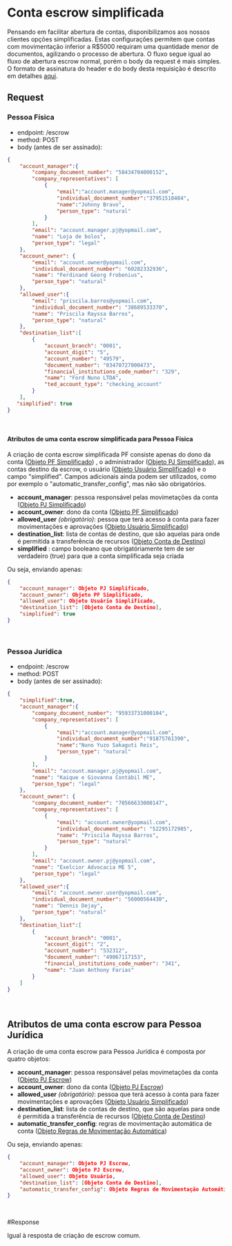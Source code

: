# Conta escrow simplificada

Pensando em facilitar abertura de contas, disponibilizamos aos nossos clientes opções simplificadas.
Estas configurações permitem que contas com movimentação inferior a R$5000 requiram uma quantidade menor de documentos,
agilizando o processo de abertura.
O fluxo segue igual ao fluxo de abertura escrow normal, porém o body da request é mais simples.
O formato de assinatura do header e do body desta requisição é descrito em detalhes [aqui](?file=224).

## Request

### Pessoa Física

- endpoint: /escrow
- method: POST
- body (antes de ser assinado):

```json
{
	"account_manager":{
		"company_document_number": "58434704000152",
		"company_representatives": [
			{
				"email":"account.manager@yopmail.com",
                "individual_document_number":"37951518484",
                "name":"Johnny Bravo",
				"person_type": "natural"
			}
		],
		"email": "account.manager.pj@yopmail.com",
		"name": "Loja de bolos",
		"person_type": "legal"
	},
	"account_owner": {
		"email": "account.owner@yopmail.com",
		"individual_document_number": "60282332936",
		"name": "Ferdinand Georg Frobenius",
		"person_type": "natural"
	},
    "allowed_user":{
        "email": "priscila.barros@yopmail.com",
        "individual_document_number": "38689533370",
        "name": "Priscila Rayssa Barros",
        "person_type": "natural"
    },
	"destination_list":[
		{
			"account_branch": "0001",
			"account_digit": "5",
			"account_number": "49579",
			"document_number": "03470727000473",
			"financial_institutions_code_number": "329",
			"name": "Ford Nuno LTDA",
			"ted_account_type": "checking_account"
		}
	],
   "simplified": true
}
```
<br>

#### Atributos de uma conta escrow simplificada para Pessoa Física

A criação de conta escrow simplificada PF consiste apenas do dono da conta ([Objeto PF Simplificado](?4442#objeto-PF-simplificado))
, o administrador ([Objeto PJ Simplificado](?4442#objeto-PJ-simplificado)), as contas destino da escrow, o usuário 
([Objeto Usuário Simplificado](?5532#objeto-usuario-simplificado)) e o campo "simplified".
Campos adicionais ainda podem ser utilizados, como por exemplo o "automatic_transfer_config", mas não são obrigatórios.

- **account_manager**:  pessoa responsável pelas movimetações da conta ([Objeto PJ Simplificado](?4442#objeto-PJ-simplificado))
- **account_owner**: dono da conta ([Objeto PF Simplificado](?4442#objeto-PF-simplificado))
- **allowed_user** *(obrigatório)*: pessoa que terá acesso à conta para fazer movimentações e aprovações ([Objeto Usuário Simplificado](?5532#objeto-usuario-simplificado))
- **destination_list**: lista de contas de destino, que são aquelas para onde é permitida a transferência de recursos ([Objeto Conta de Destino](#objeto-conta-destino))
- **simplified** : campo booleano que obrigatóriamente tem de ser verdadeiro (true) para que a conta simplificada seja criada

Ou seja, enviando apenas:

```json
{
    "account_manager": Objeto PJ Simplificado,
    "account_owner": Objeto PF Simplificado,
    "allowed_user": Objeto Usuário Simplificado,
    "destination_list": [Objeto Conta de Destino],
    "simplified": true
}
```
<br>

### Pessoa Jurídica

- endpoint: /escrow
- method: POST
- body (antes de ser assinado):

```json
{
	"simplified":true,
	"account_manager":{
		"company_document_number": "95933731000104",
		"company_representatives": [
			{
				"email":"account.manager@yopmail.com",
				"individual_document_number":"91875761390",
				"name":"Nuno Yuzo Sakaguti Reis",
				"person_type": "natural"
			}
		],
		"email": "account.manager.pj@yopmail.com",
		"name": "Kaique e Giovanna Contábil ME",
		"person_type": "legal"
	},
	"account_owner": {
		"company_document_number": "70566633000147",
		"company_representatives": [
			{
				"email": "account.owner@yopmail.com",
		        "individual_document_number": "52295172985",
				"name": "Priscila Rayssa Barros",
				"person_type": "natural"
			}
		],
		"email": "account.owner.pj@yopmail.com",
		"name": "Exelcior Advocacia ME 5",
		"person_type": "legal"
	},
	"allowed_user":{
		"email": "account.owner.user@yopmail.com",
		"individual_document_number": "56000564430",
		"name": "Dennis Dejay",
		"person_type": "natural"
	},
	"destination_list":[
		{
			"account_branch": "0001",
			"account_digit": "2",
			"account_number": "532312",
			"document_number": "49067117153",
			"financial_institutions_code_number": "341",
			"name": "Juan Anthony Farias"
		}
	]
}
```
<br>

## Atributos de uma conta escrow para Pessoa Jurídica

A criação de uma conta escrow para Pessoa Jurídica é composta por quatro objetos:

- **account_manager**:  pessoa responsável pelas movimetações da conta ([Objeto PJ Escrow](#objeto-PJ-escrow))
- **account_owner**: dono da conta ([Objeto PJ Escrow](#objeto-PJ-escrow))
- **allowed_user** *(obrigatório)*: pessoa que terá acesso à conta para fazer movimentações e aprovações ([Objeto Usuário Simplificado](?5532#objeto-usuario-simplificado))
- **destination_list**: lista de contas de destino, que são aquelas para onde é permitida a transferência de recursos ([Objeto Conta de Destino](#objeto-conta-destino))
- **automatic_transfer_config**: regras de movimentação automática de conta ([Objeto Regras de Movimentação Automática](?5531#objeto-automatic-transfer))

Ou seja, enviando apenas:

```json
{
    "account_manager": Objeto PJ Escrow,
    "account_owner": Objeto PJ Escrow,
    "allowed_user": Objeto Usuário,
    "destination_list": [Objeto Conta de Destino],
    "automatic_transfer_config": Objeto Regras de Movimentação Automática (opcional)
}
```
<br>

#Response

Igual à resposta de criação de escrow comum.